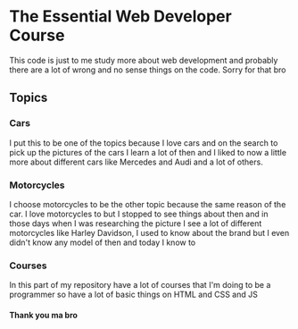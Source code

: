 # The Essential Web Developer Course
 This code is just to me study more about web development and probably there are a lot of wrong and no sense things on the code. Sorry for that bro 

## Topics

### Cars
 I put this to be one of the topics because I love cars and on the search to pick up the pictures of the cars I learn a lot of then and I liked to now a little more about different cars like Mercedes and Audi and a lot of others.

### Motorcycles
 I choose motorcycles to be the other topic because the same reason of the car. I love motorcycles to but I stopped to see things about then and in those days when I was researching the picture I see a lot of different motorcycles like Harley Davidson, I used to know about the brand but I even didn't know any model of then and today I know to

### Courses
 In this part of my repository have a lot of courses that I'm doing to be a programmer so have a lot of basic things on HTML and CSS and JS     

#### Thank you ma bro